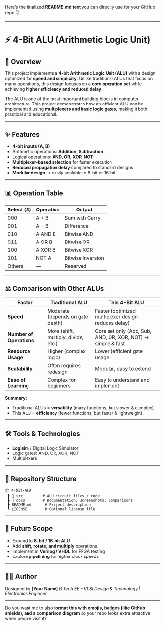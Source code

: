 Here’s the finalized **README.md text** you can directly use for your GitHub repo 👇

---

# ⚡ 4-Bit ALU (Arithmetic Logic Unit)

## 🔎 Overview

This project implements a **4-bit Arithmetic Logic Unit (ALU)** with a design optimized for **speed and simplicity**. Unlike traditional ALUs that focus on many operations, this design focuses on a **core operation set** while achieving **higher efficiency and reduced delay**.

The ALU is one of the most important building blocks in computer architecture. This project demonstrates how an efficient ALU can be implemented using **multiplexers and basic logic gates**, making it both practical and educational.

---

## ✨ Features

* **4-bit inputs (A, B)**
* Arithmetic operations: **Addition, Subtraction**
* Logical operations: **AND, OR, XOR, NOT**
* **Multiplexer-based selection** for faster execution
* **Reduced propagation delay** compared to standard designs
* **Modular design** → easily scalable to 8-bit or 16-bit

---

## 📊 Operation Table

| Select (S) | Operation | Output            |
| ---------- | --------- | ----------------- |
| 000        | A + B     | Sum with Carry    |
| 001        | A - B     | Difference        |
| 010        | A AND B   | Bitwise AND       |
| 011        | A OR B    | Bitwise OR        |
| 100        | A XOR B   | Bitwise XOR       |
| 101        | NOT A     | Bitwise Inversion |
| Others     | —         | Reserved          |

---

## ⚖️ Comparison with Other ALUs

| Factor                   | Traditional ALU                      | This 4-Bit ALU                                              |
| ------------------------ | ------------------------------------ | ----------------------------------------------------------- |
| **Speed**                | Moderate (depends on gate depth)     | Faster (optimized multiplexer design reduces delay)         |
| **Number of Operations** | More (shift, multiply, divide, etc.) | Core set only (Add, Sub, AND, OR, XOR, NOT) → simple & fast |
| **Resource Usage**       | Higher (complex logic)               | Lower (efficient gate usage)                                |
| **Scalability**          | Often requires redesign              | Modular, easy to extend                                     |
| **Ease of Learning**     | Complex for beginners                | Easy to understand and implement                            |

**Summary:**

* Traditional ALUs = **versatility** (many functions, but slower & complex).
* This ALU = **efficiency** (fewer functions, but faster & lightweight).

---

## 🛠️ Tools & Technologies

* **Logisim** / Digital Logic Simulator
* Logic gates: AND, OR, XOR, NOT
* Multiplexers

---

## 📂 Repository Structure

```
📦 4-bit-ALU  
 ┣ 📁 src         # ALU circuit files / code  
 ┣ 📁 docs        # Documentation, screenshots, comparisons  
 ┣ README.md      # Project description  
 ┗ LICENSE        # Optional license file  
```

---

## 🚀 Future Scope

* Expand to **8-bit / 16-bit ALU**
* Add **shift, rotate, and multiply** operations
* Implement in **Verilog / VHDL** for FPGA testing
* Explore **pipelining** for higher clock speeds

---

## 👨‍💻 Author

Designed by **\[Your Name]**
*B.Tech EE – VLSI Design & Technology | Electronics Engineer*

---

Do you want me to also **format this with emojis, badges (like GitHub shields), and a comparison diagram** so your repo looks extra attractive when people visit it?
